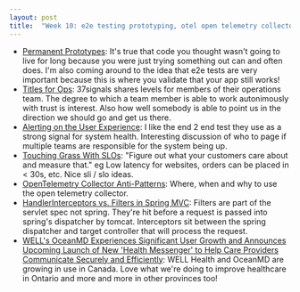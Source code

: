 ```yaml
---
layout: post
title:  "Week 10: e2e testing prototyping, otel open telemetry collector, slo sli"
---
```


* [Permanent Prototypes](https://www.shaiyallin.com/post/permanent-prototypes): It's true that code you thought wasn't going to live for long because you were just trying something out can and often does. I'm also coming around to the idea that e2e tests are very important because this is where you validate that your app still works!
* [Titles for Ops](https://basecamp.com/handbook/titles-for-ops): 37signals shares levels for members of their operations team. The degree to which a team member is able to work autonimously with trust is interest. Also how well somebody is able to point us in the direction we should go and get us there.
* [Alerting on the User Experience](https://www.honeycomb.io/blog/alerting-on-user-experience): I like the end 2 end test they use as a strong signal for system health. Interesting discussion of who to page if multiple teams are responsible for the system being up.
* [Touching Grass With SLOs](https://www.honeycomb.io/blog/honeycomb-internal-slos): "Figure out what your customers care about and measure that." eg Low latency for websites, orders can be placed in < 30s, etc. Nice sli / slo ideas.
* [OpenTelemetry Collector Anti-Patterns](https://dev.to/avillela/opentelemetry-collector-anti-patterns-42be?ck_subscriber_id=185275687): Where, when and why to use the open telemetry collector.
* [HandlerInterceptors vs. Filters in Spring MVC](https://www.baeldung.com/spring-mvc-handlerinterceptor-vs-filter): Filters are part of the servlet spec not spring. They're hit before a request is passed into spring's dispatcher by tomcat. Interceptors sit between the spring dispatcher and target controller that will process the request.
* [WELL's OceanMD Experiences Significant User Growth and Announces Upcoming Launch of New 'Health Messenger' to Help Care Providers Communicate Securely and Efficiently](https://www.newswire.ca/news-releases/well-s-oceanmd-experiences-significant-user-growth-and-announces-upcoming-launch-of-new-health-messenger-to-help-care-providers-communicate-securely-and-efficiently-891854485.html): WELL Health and OceanMD are growing in use in Canada. Love what we're doing to improve healthcare in Ontario and more and more in other provinces too! 